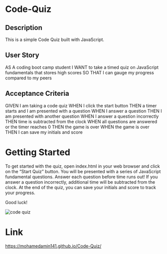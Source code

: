 # Code-Quiz
## Description
This is a simple Code Quiz built with JavaScript.



## User Story
AS A coding boot camp student
I WANT to take a timed quiz on JavaScript fundamentals that stores high scores
SO THAT I can gauge my progress compared to my peers
## Acceptance Criteria
GIVEN I am taking a code quiz
WHEN I click the start button
THEN a timer starts and I am presented with a question
WHEN I answer a question
THEN I am presented with another question
WHEN I answer a question incorrectly
THEN time is subtracted from the clock
WHEN all questions are answered or the timer reaches 0
THEN the game is over
WHEN the game is over
THEN I can save my initials and score

# Getting Started
To get started with the quiz, open index.html in your web browser and click on the “Start Quiz” button. You will be presented with a series of JavaScript fundamental questions. Answer each question before time runs out! If you answer a question incorrectly, additional time will be subtracted from the clock. At the end of the quiz, you can save your initials and score to track your progress.

Good luck!

![code quiz](https://github.com/Mohamedamin141/Code-Quiz/assets/138842903/da52ab76-fdf3-43ba-8c00-2a348bb3ee14)

# Link
https://mohamedamin141.github.io/Code-Quiz/
